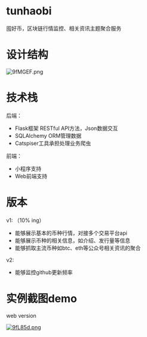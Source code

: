# tunhaobi

囤好币，区块链行情监控、相关资讯主题聚合服务

# 设计结构

![9fMGEF.png](https://s1.ax1x.com/2018/03/12/9fMGEF.png)

# 技术栈

后端：
- Flask框架 RESTful API方法，Json数据交互
- SQLAlchemy ORM管理数据
- Catspiser工具承担处理业务爬虫

前端：

- 小程序支持
- Web前端支持 

# 版本

v1: （10% ing）

- 能够展示基本的币种行情，对接多个交易平台api
- 能够展示币种的相关信息，如介绍、发行量等信息
- 能够抓取主流币种如btc、eth等公众号相关资讯的聚合


v2:

- 能够监控github更新频率


# 实例截图demo 

web version

[![9fL85d.png](https://s1.ax1x.com/2018/03/13/9fL85d.png)](https://imgchr.com/i/9fL85d)


